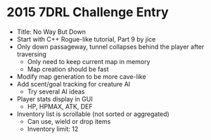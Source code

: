# 2015 7DRL Challenge Entry
* Title: No Way But Down
* Start with C++ Rogue-like tutorial, Part 9 by jice
* Only down passageway, tunnel collapses behind the player after traversing
    * Only need to keep current map in memory
    * Map creation should be fast
* Modify map generation to be more cave-like
* Add scent/goal tracking for creature AI
    * Try several AI ideas
* Player stats display in GUI
    * HP, HPMAX, ATK, DEF
* Inventory list is scrollable (not sorted or aggregated)
    * Can use, wield or drop items
    * Inventory limit: 12